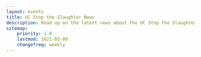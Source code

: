 ```yaml
---
layout: events
title: UC Stop the Slaughter News
description: Read up on the latest news about the UC Stop the Slaughter campaign.
sitemap:
    priority: 1.0
    lastmod: 2021-03-09
    changefreq: weekly
---
```

